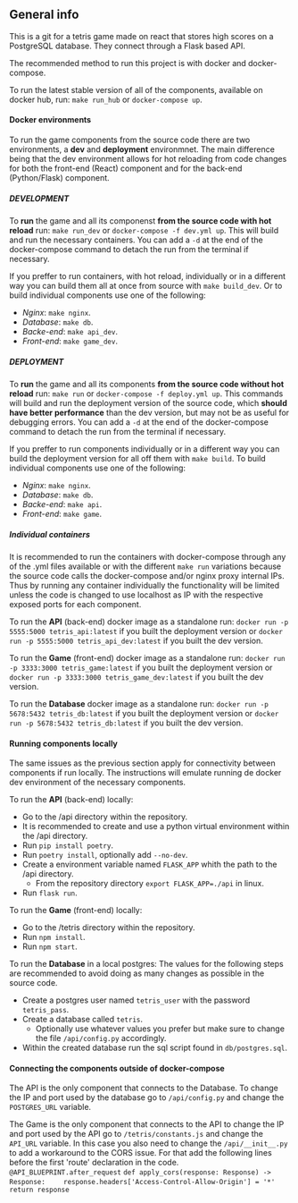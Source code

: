 ## General info

This is a git for a tetris game made on react that stores high scores on a
PostgreSQL database. They connect through a Flask based API.

The recommended method to run this project is with docker and docker-compose.

To run the latest stable version of all of the components, available on docker
hub, run: `make run_hub` or `docker-compose up`.


#### Docker environments

To run the game components from the source code there are two environments, a
**dev** and **deployment** environmnet. The main difference being that the dev
environment allows for hot reloading from code changes for both the front-end
(React) component and for the back-end (Python/Flask) component.

##### DEVELOPMENT

To **run** the game and all its componenst **from the source code with hot reload**
run: `make run_dev` or `docker-compose -f dev.yml up`.
This will build and run the necessary containers. You can add a `-d` at the end
of the docker-compose command to detach the run from the terminal if necessary.

If you preffer to run containers, with hot reload, individually or in a
different way you can build them all at once from source with `make build_dev`.
Or to build individual components use one of the following:
* _Nginx_: `make nginx`.
* _Database_: `make db`.
* _Backe-end_: `make api_dev`.
* _Front-end_: `make game_dev`.


##### DEPLOYMENT

To **run** the game and all its components **from the source code without hot reload**
run: `make run` or `docker-compose -f deploy.yml up`.
This commands will build and run the deployment version of the source code,
which **should have better performance** than the dev version, but may not be as
useful for debugging errors. You can add a `-d` at the end of the
docker-compose command to detach the run from the terminal if necessary.

If you preffer to run components individually or in a different way you can
build the deployment version for all off them with `make build`.
To build individual components use one of the following:
* _Nginx_: `make nginx`.
* _Database_: `make db`.
* _Backe-end_: `make api`.
* _Front-end_: `make game`.


##### Individual containers

It is recommended to run the containers with docker-compose through any of the
.yml files available or with the different `make run` variations because the
source code calls the docker-compose and/or nginx proxy internal IPs.
Thus by running any container individually the functionality will be limited
unless the code is changed to use localhost as IP with the respective exposed
ports for each component.

To run the **API** (back-end) docker image as a standalone run:
`docker run -p 5555:5000 tetris_api:latest` if you built the deployment version or
`docker run -p 5555:5000 tetris_api_dev:latest` if you built the dev version.

To run the **Game** (front-end) docker image as a standalone run:
`docker run -p 3333:3000 tetris_game:latest` if you built the deployment version or
`docker run -p 3333:3000 tetris_game_dev:latest` if you built the dev version.

To run the **Database** docker image as a standalone run:
`docker run -p 5678:5432 tetris_db:latest` if you built the deployment version or
`docker run -p 5678:5432 tetris_db:latest` if you built the dev version.


#### Running components locally

The same issues as the previous section apply for connectivity between
components if run locally.
The instructions will emulate running de docker dev environment of the
necessary components.

To run the **API** (back-end) locally:
* Go to the /api directory within the repository.
* It is recommended to create and use a python virtual environment within the
/api directory.
* Run `pip install poetry`.
* Run `poetry install`, optionally add `--no-dev`.
* Create a environment variable named `FLASK_APP` whith the path to the
/api directory.
  * From the repository directory `export FLASK_APP=./api` in linux.
* Run `flask run`.

To run the **Game** (front-end) locally:
* Go to the /tetris directory within the repository.
* Run `npm install`.
* Run `npm start`.

To run the **Database** in a local postgres:
The values for the following steps are recommended to avoid doing as many
changes as possible in the source code.
* Create a postgres user named `tetris_user` with the password `tetris_pass`.
* Create a database called `tetris`.
  * Optionally use whatever values you prefer but make sure to change the file
  `/api/config.py` accordingly.
* Within the created database run the sql script found in `db/postgres.sql`.

#### Connecting the components outside of docker-compose

The API is the only component that connects to the Database. To change the IP
and port used by the database go to `/api/config.py` and change the `POSTGRES_URL`
variable.

The Game is the only component that connects to the API to change the IP and 
port used by the API go to `/tetris/constants.js` and change the `API_URL`
variable. In this case you also need to change the `/api/__init__.py` to add a
workaround to the CORS issue. For that add the following lines before the
first 'route' declaration in the code.
`@API_BLUEPRINT.after_request` 
`def apply_cors(response: Response) -> Response:` 
`    response.headers['Access-Control-Allow-Origin'] = '*'` 
`    return response`
